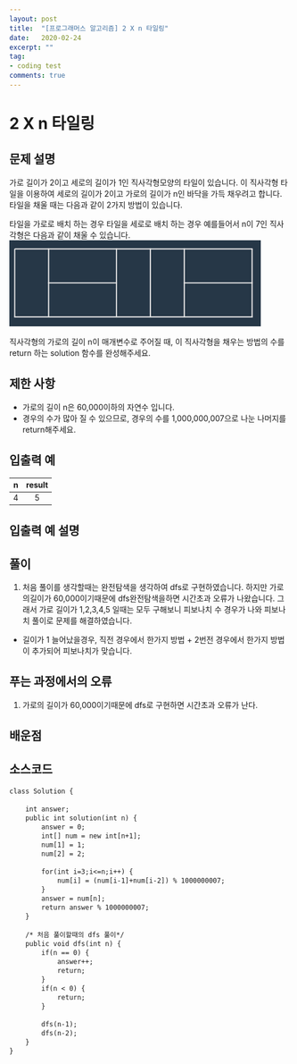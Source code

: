 ```yaml
---
layout: post
title:  "[프로그래머스 알고리즘] 2 X n 타일링"
date:   2020-02-24
excerpt: ""
tag:
- coding test 
comments: true
---
```


# 2 X n 타일링

## 문제 설명  
가로 길이가 2이고 세로의 길이가 1인 직사각형모양의 타일이 있습니다. 이 직사각형 타일을 이용하여 세로의 길이가 2이고 가로의 길이가 n인 바닥을 가득 채우려고 합니다. 타일을 채울 때는 다음과 같이 2가지 방법이 있습니다.

타일을 가로로 배치 하는 경우
타일을 세로로 배치 하는 경우
예를들어서 n이 7인 직사각형은 다음과 같이 채울 수 있습니다.  
![program](/photo/codingTest/TwoMulNTile.PNG)  

직사각형의 가로의 길이 n이 매개변수로 주어질 때, 이 직사각형을 채우는 방법의 수를 return 하는 solution 함수를 완성해주세요.
  

## 제한 사항  
* 가로의 길이 n은 60,000이하의 자연수 입니다.
* 경우의 수가 많아 질 수 있으므로, 경우의 수를 1,000,000,007으로 나눈 나머지를 return해주세요.


## 입출력 예  
  
|n|result|
|:---:|:---:|
|4|5|

  
## 입출력 예 설명




## 풀이
1. 처음 풀이를 생각할때는 완전탐색을 생각하여 dfs로 구현하였습니다. 하지만 가로의길이가 60,000이기때문에 dfs완전탐색을하면 시간초과 오류가 나왔습니다. 그래서 가로 길이가 1,2,3,4,5 일때는 모두 구해보니 피보나치 수 경우가 나와 피보나치 풀이로 문제를 해결하였습니다.

* 길이가 1 늘어났을경우, 직전 경우에서 한가지 방법 + 2번전 경우에서 한가지 방법이 추가되어 피보나치가 맞습니다.



## 푸는 과정에서의 오류
1. 가로의 길이가 60,000이기때문에 dfs로 구현하면 시간초과 오류가 난다.



## 배운점




## 소스코드
~~~
class Solution {
    
    int answer;
    public int solution(int n) {
        answer = 0;
        int[] num = new int[n+1];
        num[1] = 1;
        num[2] = 2;
        
        for(int i=3;i<=n;i++) {
            num[i] = (num[i-1]+num[i-2]) % 1000000007;
        }
        answer = num[n];
        return answer % 1000000007;
    }
    
    /* 처음 풀이할때의 dfs 풀이*/
    public void dfs(int n) {
        if(n == 0) {
            answer++;
            return;
        }
        if(n < 0) {
            return;
        }
        
        dfs(n-1);
        dfs(n-2);
    }
}
~~~
